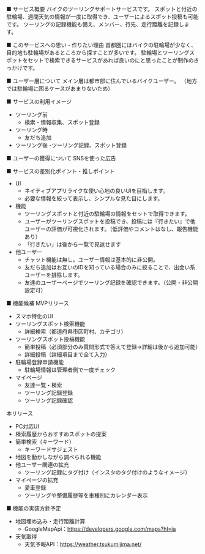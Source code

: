 ■ サービス概要
バイクのツーリングサポートサービスです。
スポットと付近の駐輪場、週間天気の情報が一度に取得でき、ユーザーによるスポット投稿も可能です。
ツーリングの記録機能も備え、メンバー、行先、走行距離を記録します。

■ このサービスへの思い・作りたい理由
首都圏にはバイクの駐輪場が少なく、目的地も駐輪場があるところから探すことが多いです。
駐輪場とツーリングスポットをセットで検索できるサービスがあれば良いのにと思ったことが制作のきっかけです。

■ ユーザー層について
メイン層は都市部に住んでいるバイクユーザー。
（地方では駐輪場に困るケースがあまりないため）

■ サービスの利用イメージ
- ツーリング前
  - 検索・情報収集、スポット登録
- ツーリング時
  - 友だち追加
- ツーリング後
  -ツーリング記録、スポット登録

■ ユーザーの獲得について
SNSを使った広告

■ サービスの差別化ポイント・推しポイント
- UI
  - ネイティブアプリライクな使い心地の良いUIを目指します。
  - 必要な情報を絞って表示し、シンプルな見た目にします。
- 機能
  - ツーリングスポットと付近の駐輪場の情報をセットで取得できます。
  - ユーザーがツーリングスポットを投稿でき、投稿には『行きたい』で他ユーザーの評価が可視化されます。（低評価やコメントはなし、報告機能あり）
  - 「行きたい」は後から一覧で見返せます
- 他ユーザー
  - チャット機能は無し。ユーザー情報は基本的に非公開。
  - 友だち追加はお互いのIDを知っている場合のみに絞ることで、出会い系ユーザーを排除します。
  - 友達のユーザーページでツーリング記録を確認できます。（公開・非公開設定可）

■ 機能候補
MVPリリース
- スマホ特化のUI
- ツーリングスポット検索機能
  - 詳細検索（都道府県市区町村、カテゴリ）
- ツーリングスポット投稿機能
  - 簡単投稿（必須部分のみ質問形式で答えて登録→詳細は後から追加可能）
  - 詳細投稿（詳細項目まで全て入力）
- 駐輪場登録申請機能
  - 駐輪場情報は管理者側で一度チェック
- マイページ
  - 友達一覧・検索
  - ツーリング記録登録
  - ツーリング記録確認

本リリース
- PC対応UI
- 検索履歴からおすすめスポットの提案
- 簡単検索（キーワード）
  - キーワードサジェスト
- 地図を動かしながら調べられる機能
- 他ユーザー関連の拡充
  - ツーリング記録にタグ付け（インスタのタグ付けのようなイメージ）
- マイページの拡充
  - 愛車登録
  - ツーリングや整備履歴等を車種別にカレンダー表示

■ 機能の実装方針予定
- 地図埋め込み・走行距離計算
  - GoogleMapApi：https://developers.google.com/maps?hl=ja
- 天気取得
  - 天気予報API：https://weather.tsukumijima.net/
